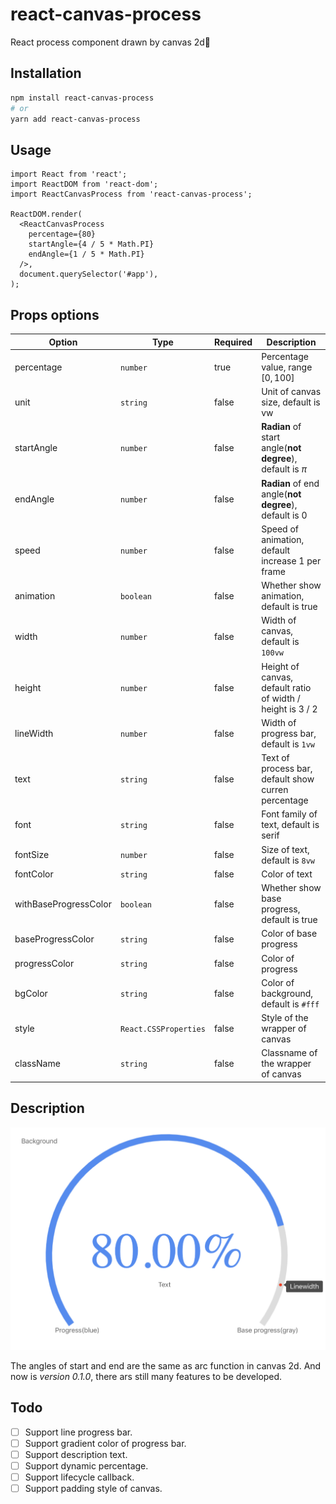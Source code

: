# react-canvas-process

React process component drawn by canvas 2d🎨

## Installation

```bash
npm install react-canvas-process
# or
yarn add react-canvas-process
```

## Usage

```tsx
import React from 'react';
import ReactDOM from 'react-dom';
import ReactCanvasProcess from 'react-canvas-process';

ReactDOM.render(
  <ReactCanvasProcess
    percentage={80}
    startAngle={4 / 5 * Math.PI}
    endAngle={1 / 5 * Math.PI}
  />,
  document.querySelector('#app'),
);
```

## Props options

| Option                | Type                  | Required | Description                                                 |
| --------------------- | --------------------- | -------- | ----------------------------------------------------------- |
| percentage            | `number`              | true     | Percentage value, range $[0, 100]$                          |
| unit                  | `string`              | false    | Unit of canvas size, default is vw                          |
| startAngle            | `number`              | false    | **Radian** of start angle(**not degree**), default is $\pi$ |
| endAngle              | `number`              | false    | **Radian** of end angle(**not degree**), default is $0$     |
| speed                 | `number`              | false    | Speed of animation, default increase $1%$ per frame         |
| animation                 | `boolean`              | false    | Whether show animation, default is true         |
| width                 | `number`              | false    | Width of canvas, default is `100vw`                         |
| height                | `number`              | false    | Height of canvas, default ratio of width / height is 3 / 2  |
| lineWidth             | `number`              | false    | Width of progress bar, default is `1vw`                     |
| text                  | `string`              | false    | Text of process bar, default show curren percentage         |
| font                  | `string`              | false    | Font family of text, default is serif                       |
| fontSize              | `number`              | false    | Size of text, default is `8vw`                              |
| fontColor             | `string`              | false    | Color of text                                               |
| withBaseProgressColor | `boolean`             | false    | Whether show base progress, default is true                 |
| baseProgressColor     | `string`              | false    | Color of base progress                                      |
| progressColor         | `string`              | false    | Color of progress                                           |
| bgColor               | `string`              | false    | Color of background, default is `#fff`                      |
| style                 | `React.CSSProperties` | false    | Style of the wrapper of canvas                              |
| className             | `string`              | false    | Classname of the wrapper of canvas                          |

## Description

![description](./static/description.png)

The angles of start and end are the same as arc function in canvas 2d. And now is *version 0.1.0*, there ars still many features to be developed.

## Todo

- [ ] Support line progress bar.
- [ ] Support gradient color of progress bar.
- [ ] Support description text.
- [ ] Support dynamic percentage.
- [ ] Support lifecycle callback.
- [ ] Support padding style of canvas.
